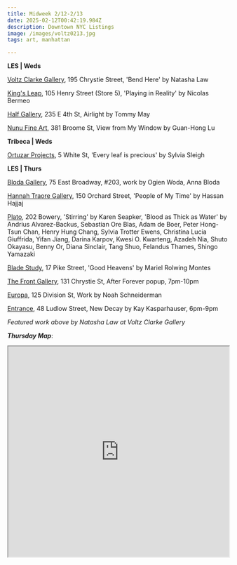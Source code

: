 ```yaml
---
title: Midweek 2/12-2/13
date: 2025-02-12T00:42:19.984Z
description: Downtown NYC Listings
image: /images/voltz0213.jpg
tags: art, manhattan

---
```

**L﻿ES | Weds**

[Voltz Clarke Gallery](https://voltzclarke.com/exhibitions/natasha-law-bend-here), 195 Chrystie Street, 'Bend Here' by Natasha Law

[King's Leap](https://www.kingsleapfinearts.com/), 105 Henry Street (Store 5), 'Playing in Reality' by Nicolas Bermeo

[Half Gallery](https://halfgallery.com/), 235 E 4th St, Airlight by Tommy May

[Nunu Fine Art](https://www.nunufineart.com/new-york), 381 Broome St, View from My Window by Guan-Hong Lu

**T﻿ribeca | Weds**

[Ortuzar Projects](https://www.ortuzar.com/exhibitions/sylvia-sleigh), 5 White St, 'Every leaf is precious' by Sylvia Sleigh

**L﻿ES | Thurs**

[Bloda Gallery](https://www.instagram.com/blodagallery), 75 East Broadway, #203, work by Ogien Woda, Anna Bloda

[Hannah Traore Gallery](https://hannahtraoregallery.com/exhibition/people-of-my-time/), 150 Orchard Street, 'People of My Time' by Hassan Hajjaj

[P﻿lato](https://www.platogallery.com/), 202 Bowery, 'Stirring' by Karen Seapker, 'Blood as Thick as Water' by Andrius Alvarez-Backus, Sebastian Ore Blas, Adam de Boer, Peter Hong-Tsun Chan, Henry Hung Chang, Sylvia Trotter Ewens, Christina Lucia Giuffrida, Yifan Jiang, Darina Karpov, Kwesi O. Kwarteng, Azadeh Nia, Shuto Okayasu, Benny Or, Diana Sinclair, Tang Shuo, Felandus Thames, Shingo Yamazaki

[Blade Study](https://www.bladestudy.net/exhibitions), 17 Pike Street, 'Good Heavens' by Mariel Rolwing Montes

[The Front Gallery](https://www.instagram.com/thefrontnyc), 131 Chrystie St, After Forever popup, 7pm-10pm

[Europa](https://www.europa.nyc/), 125 Division St, Work by Noah Schneiderman

[E﻿ntrance](https://www.instagram.com/entrance.nyc/), 48 Ludlow Street, New Decay by Kay Kasparhauser, 6pm-9pm

*F﻿eatured work above by Natasha Law at Voltz Clarke Gallery*

***T﻿hursday Map***:

<iframe src="https://www.google.com/maps/d/u/1/embed?mid=1BZHKFkt7mSNDXM0F1vtzdtP5mbACS0Q&ehbc=2E312F" width="100%" height="480"></iframe>